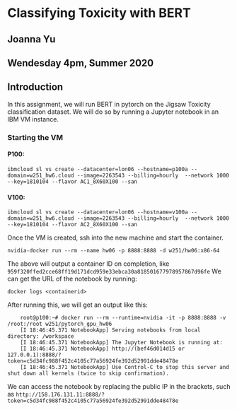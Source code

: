 # Classifying Toxicity with BERT
## Joanna Yu
## Wendesday 4pm, Summer 2020

## Introduction
In this assignment, we will run BERT in pytorch on the Jigsaw Toxicity classification dataset. We will do so by running a Jupyter notebook in an IBM VM instance.

### Starting the VM
#### P100:
```
ibmcloud sl vs create --datacenter=lon06 --hostname=p100a --domain=w251_hw6.cloud --image=2263543 --billing=hourly  --network 1000 --key=1810104 --flavor AC1_8X60X100 --san
```
#### V100:
```
ibmcloud sl vs create --datacenter=lon06 --hostname=v100a --domain=w251_hw6.cloud --image=2263543 --billing=hourly  --network 1000 --key=1810104 --flavor AC2_8X60X100 --san
```

Once the VM is created, ssh into the new machine and start the container. 
```
nvidia-docker run --rm --name hw06 -p 8888:8888 -d w251/hw06:x86-64
```
   
The above will output a container ID on completion, like `959f320ffed2cce68ff19d171dcd959e33ebca30a818501677978957867d96fe`
We can get the URL of the notebook by running: 
```
docker logs <containerid>
```
  
After running this, we will get an output like this:
```
	root@p100:~# docker run --rm --runtime=nvidia -it -p 8888:8888 -v /root:/root w251/pytorch_gpu_hw06
	[I 18:46:45.371 NotebookApp] Serving notebooks from local directory: /workspace
	[I 18:46:45.371 NotebookApp] The Jupyter Notebook is running at:
	[I 18:46:45.371 NotebookApp] http://(bef46d014d15 or 127.0.0.1):8888/?token=c5d34fc988f452c4105c77a56924fe392d52991dde48478e
	[I 18:46:45.371 NotebookApp] Use Control-C to stop this server and shut down all kernels (twice to skip confirmation).

```
We can access the notebook by replacing the public IP in the brackets, such as `http://158.176.131.11:8888/?token=c5d34fc988f452c4105c77a56924fe392d52991dde48478e`